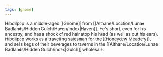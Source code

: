 ```yaml
---
tags: [gnome]
---
```


Hibdilpop is a middle-aged [[Gnome]] from [[Althane/Location/Lunae Badlands/Hidden Gulch/Haven/index|Haven]]. He's short, even for his ancestry, and has a shock of red hair atop his head (as well as out his ears). Hibdilpop works as a travelling salesman for the [[Honeydew Meadery]], and sells kegs of their beverages to taverns in the [[Althane/Location/Lunae Badlands/Hidden Gulch/index|Gulch]] wholesale.
